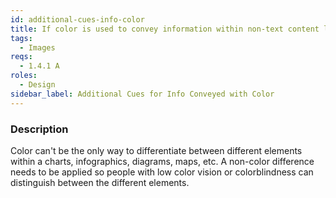 ```yaml
---
id: additional-cues-info-color
title: If color is used to convey information within non-text content like charts, infographics, diagrams, etc, additional cues like patterns or directly applied labels must be available
tags:
  - Images
reqs:
  - 1.4.1 A
roles:
  - Design
sidebar_label: Additional Cues for Info Conveyed with Color
---
```


### Description

Color can't be the only way to differentiate between different elements within a charts, infographics, diagrams, maps, etc. A non-color difference needs to be applied so people with low color vision or colorblindness can distinguish between the different elements.
